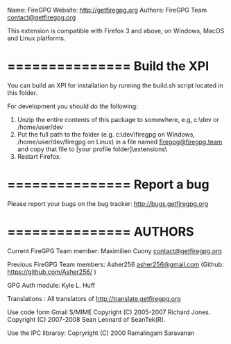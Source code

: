 Name:    FireGPG
Website: http://getfiregpg.org
Authors: FireGPG Team <contact@getfiregpg.org>

This extension is compatible with Firefox 3 and above, on Windows, MacOS and Linux platforms.

===============
Build the XPI
===============
You can build an XPI for installation by running the build.sh script located in this folder.

For development you should do the following:
  1. Unzip the entire contents of this package to somewhere,
	       e.g, c:\dev or /home/user/dev
  2. Put the full path to the folder (e.g. c:\dev\firegpg on
     Windows, /home/user/dev/firegpg on Linux) in a file named
     firegpg@firegpg.team and copy that file to
     [your profile folder]\extensions\
  3. Restart Firefox.

===============
Report a bug
===============
Please report your bugs on the bug tracker: http://bugs.getfiregpg.org

===============
AUTHORS
===============
Current FireGPG Team member:
	Maximilien Cuony  <contact@getfiregpg.org>

Previous FireGPG Team members:
	Asher256 <asher256@gmail.com> (Github: https://github.com/Asher256/ )

GPG Auth module:
	Kyle L. Huff

Translations :
    All translators of http://translate.getfiregpg.org

Use code form Gmail S/MIME
    Copyright (C) 2005-2007 Richard Jones.
    Copyright (C) 2007-2008 Sean Leonard of SeanTek(R).

Use the IPC libraray:
    Copryright (C) 2000 Ramalingam Saravanan
